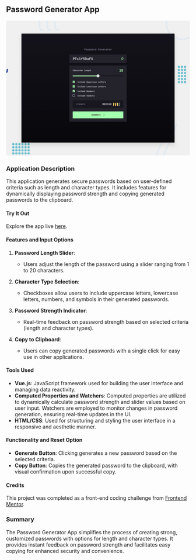 ## Password Generator App

![Password Generator App](preview.jpg)

### Application Description

This application generates secure passwords based on user-defined criteria such as length and character types. It includes features for dynamically displaying password strength and copying generated passwords to the clipboard.

#### Try It Out

Explore the app live [here](https://matbac85.github.io/password-generator-app/).

#### Features and Input Options

1. **Password Length Slider**:

   - Users adjust the length of the password using a slider ranging from 1 to 20 characters.

2. **Character Type Selection**:

   - Checkboxes allow users to include uppercase letters, lowercase letters, numbers, and symbols in their generated passwords.

3. **Password Strength Indicator**:

   - Real-time feedback on password strength based on selected criteria (length and character types).

4. **Copy to Clipboard**:
   - Users can copy generated passwords with a single click for easy use in other applications.

#### Tools Used

- **Vue.js**: JavaScript framework used for building the user interface and managing data reactivity.
- **Computed Properties and Watchers**: Computed properties are utilized to dynamically calculate password strength and slider values based on user input. Watchers are employed to monitor changes in password generation, ensuring real-time updates in the UI.
- **HTML/CSS**: Used for structuring and styling the user interface in a responsive and aesthetic manner.

#### Functionality and Reset Option

- **Generate Button**: Clicking generates a new password based on the selected criteria.
- **Copy Button**: Copies the generated password to the clipboard, with visual confirmation upon successful copy.

#### Credits

This project was completed as a front-end coding challenge from [Frontend Mentor](https://www.frontendmentor.io/).

### Summary

The Password Generator App simplifies the process of creating strong, customized passwords with options for length and character types. It provides instant feedback on password strength and facilitates easy copying for enhanced security and convenience.
